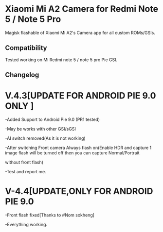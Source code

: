 # Xiaomi Mi A2 Camera for Redmi Note 5 / Note 5 Pro
Magisk flashable of Xiaomi Mi A2's Camera app for all custom ROMs/GSIs.

## Compatibility
Tested working on Mi Redmi note 5 / note 5 pro Pie GSI.

## Changelog

# V.4.3[UPDATE FOR ANDROID PIE 9.0 ONLY ]

-Added Support to Android Pie 9.0 (PR1 tested)

-May be works with other GSI/sGSI

-AI switch removed(As it is not working)

-After switching Front camera Always flash on(Enable HDR and capture 1 image flash will be turned off then you can capture Normal/Portrait

without front flash)

-Test and report me.

# V-4.4[UPDATE,ONLY FOR ANDROID PIE 9.0

-Front flash fixed[Thanks to #Nom sokheng]

-Everything working.

